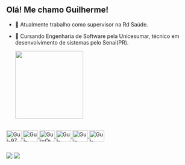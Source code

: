 ## Olá! Me chamo Guilherme!

- 🔭 Atualmente trabalho como supervisor na Rd Saúde. 
- 🌱 Cursando Engenharia de Software pela Unicesumar, técnico em desenvolvimento de sistemas pelo Senai(PR).

   <div>
  <a href="https://github.com/rafaballerini">
  <img height="180em" src="https://github-readme-stats.vercel.app/api?username=Guilherme-97&show_icons=true&theme=black&include_all_commits=true&count_private=true"/>
</div>

</div>
<div style="display: inline_block"><br>
  <img align="center" alt="Gui-97" height="30" width="40" 
  src="https://cdn.jsdelivr.net/gh/devicons/devicon@latest/icons/csharp/csharp-original.svg" >
  <img align="center" alt="Gui-Java" height="30" width="40" 
   src="https://cdn.jsdelivr.net/gh/devicons/devicon@latest/icons/java/java-original.svg" >       
  <img align="center" alt="Gui=Oracle" height="30" width="40" 
   src="https://cdn.jsdelivr.net/gh/devicons/devicon@latest/icons/oracle/oracle-original.svg" >      
  <img align="center" alt="Gui-Azure" height="30" width="40" 
   src="https://cdn.jsdelivr.net/gh/devicons/devicon@latest/icons/azuresqldatabase/azuresqldatabase-original.svg" >
    <img align="center" alt="Gui-Docker" height="30" width="40" 
    src="https://cdn.jsdelivr.net/gh/devicons/devicon@latest/icons/sqldeveloper/sqldeveloper-original.svg" />  
  <img align="center" alt="Gui-Docker" height="30" width="40" 
  src="https://cdn.jsdelivr.net/gh/devicons/devicon@latest/icons/docker/docker-original.svg" />
</div>
<div>
  
##

</div>
<div> 
  <a href = "mailto:grodrigues213@gmail.com"><img src="https://img.shields.io/badge/-Gmail-%23333?style=for-the-badge&logo=gmail&logoColor=white" target="_blank"></a>
  <a href="https://www.linkedin.com/in/guilherme-rodrigues-de-freitas-bb105a191" target="_blank"><img src="https://img.shields.io/badge/-LinkedIn-%230077B5?style=for-the-badge&logo=linkedin&logoColor=white" target="_blank"></a> 
</div>



